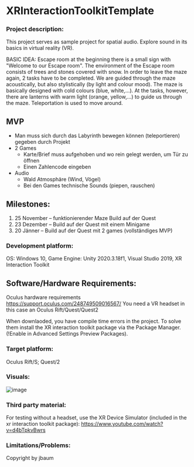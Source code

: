 # XRInteractionToolkitTemplate

### Project description: 
This project serves as sample project for spatial audio. 
Explore sound in its basics in virtual reality (VR).

BASIC IDEA:
Escape room at the beginning there is a small sign with "Welcome to our Escape room". The environment of the Escape room consists of trees and stones covered with snow. In order to leave the maze again, 2 tasks have to be completed. We are guided through the maze acoustically, but also stylistically (by light and colour mood). The maze is basically designed with cold colours (blue, white,...). At the tasks, however, there are lanterns with warm light (orange, yellow,...) to guide us through the maze. Teleportation is used to move around.

## MVP
- Man muss sich durch das Labyrinth bewegen können (teleportieren) gegeben durch Projekt
- 2 Games 
    - Karte/Brief muss aufgehoben und wo rein gelegt werden, um Tür zu öffnen
    - Einen Zahlencode eingeben
-	Audio
	- Wald Atmosphäre (Wind, Vögel) 
	- Bei den Games technische Sounds (piepen, rauschen)

## Milestones:
1. 25 November – funktionierender Maze Build auf der Quest
2. 23 Dezember – Build auf der Quest mit  einem Minigame
3. 20 Jänner – Build auf der Quest mit 2 games (vollständiges MVP)

### Development platform: 
OS: Windows 10, Game Engine: Unity 2020.3.18f1, Visual Studio 2019, XR Interaction Toolkit

## Software/Hardware Requirements: 
Oculus hardware requirements https://support.oculus.com/248749509016567/
You need a VR headset in this case an Oculus Rift/Quest/Quest2

When downlaoded, you have compile time errors in the project. To solve them install the XR interaction toolkit package via the Package Manager. (!Enable in Advanced Settings Preview Packages).

### Target platform: 
Oculus Rift/S; Quest/2



### Visuals: 
![image](https://user-images.githubusercontent.com/72390133/142413211-7081f8b1-1d0a-4ae9-ad4c-a6a040d632ce.png)


### Third party material: 
For testing without a headset, use the XR Device Simulator (included in the xr interaction toolkit package):  https://www.youtube.com/watch?v=d4bTpkvBwrs

### Limitations/Problems: 

Copyright by jbaum
